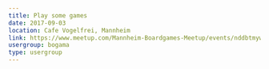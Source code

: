 ```yaml
---
title: Play some games
date: 2017-09-03
location: Cafe Vogelfrei, Mannheim
link: https://www.meetup.com/Mannheim-Boardgames-Meetup/events/nddbtmywmbfb/
usergroup: bogama
type: usergroup
---
```

